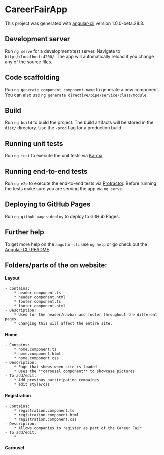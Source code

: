 # CareerFairApp

This project was generated with [angular-cli](https://github.com/angular/angular-cli) version 1.0.0-beta.28.3.

## Development server
Run `ng serve` for a development/test server. Navigate to `http://localhost:4200/`. The app will automatically reload if you change any of the source files.

## Code scaffolding

Run `ng generate component component-name` to generate a new component. You can also use `ng generate directive/pipe/service/class/module`.

## Build

Run `ng build` to build the project. The build artifacts will be stored in the `dist/` directory. Use the `-prod` flag for a production build.

## Running unit tests

Run `ng test` to execute the unit tests via [Karma](https://karma-runner.github.io).

## Running end-to-end tests

Run `ng e2e` to execute the end-to-end tests via [Protractor](http://www.protractortest.org/).
Before running the tests make sure you are serving the app via `ng serve`.

## Deploying to GitHub Pages

Run `ng github-pages:deploy` to deploy to GitHub Pages.

## Further help

To get more help on the `angular-cli` use `ng help` or go check out the [Angular-CLI README](https://github.com/angular/angular-cli/blob/master/README.md).

## Folders/parts of the on website:
#### Layout

    - Contains:
        * header.component.ts  
        * header.component.html
        * footer.component.ts 
        * footer.component.html
    - Description:
        * Used for the header/navbar and footer throughout the different pages. 
        * Changing this will affect the entire site. 

#### Home
    
    - Contains:
        * home.component.ts
        * home.component.html
        * home.component.css
    - Description:
        * Page that shows when site is loaded
        * Uses the **carousel component** to showcase pictures
    - To add/edit:
        * Add previous participating compaines
        * edit style/css

#### Registration

    - Contains:
        * registration.component.ts
        * registration.component.html
        * registration.component.css
    - Description:
        * Allows companies to register as part of the Career Fair
    - To add/edit:
        *

#### Carousel

#### 
